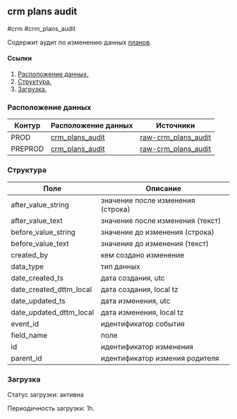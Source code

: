 ## crm plans audit
#crm #crm_plans_audit

Содержит аудит по изменению данных [планов](https://a.yandex-team.ru/arc_vcs/cloud/dwh/nirvana/vh/workflows/ods/yt/crm/crm_plans).


#### Ссылки
1. [Расположение данных.](#расположение-данных)
2. [Структура.](#структура)
3. [Загрузка.](#загрузка)


### Расположение данных

| Контур  | Расположение данных                                                                                                  | Источники                                                                                                                               |
|---------|----------------------------------------------------------------------------------------------------------------------|-----------------------------------------------------------------------------------------------------------------------------------------|
| PROD    | [crm_plans_audit](https://yt.yandex-team.ru/hahn/navigation?path=//home/cloud-dwh/data/prod/ods/crm/crm_plans_audit) | [raw-crm_plans_audit](https://yt.yandex-team.ru/hahn/navigation?path=//home/cloud-dwh/data/prod/raw/mysql/crm-cloud/cloud8_plans_audit) |
| PREPROD | [crm_plans_audit](https://yt.yandex-team.ru/hahn/navigation?path=//home/cloud-dwh/data/prod/ods/crm/crm_plans_audit) | [raw-crm_plans_audit](https://yt.yandex-team.ru/hahn/navigation?path=//home/cloud-dwh/data/prod/raw/mysql/crm-cloud/cloud8_plans_audit) |


### Структура

| Поле                    | Описание                          |
|-------------------------|-----------------------------------|
| after_value_string      | значение после изменения (строка) |
| after_value_text        | значение после изменения (текст)  |
| before_value_string     | значение до изменения (строка)    |
| before_value_text       | значение до изменения (текст)     |
| created_by              | кем создано изменение             |
| data_type               | тип данных                        |
| date_created_ts         | дата создания, utc                |
| date_created_dttm_local | дата создания, local tz           |
| date_updated_ts         | дата изменения, utc               |
| date_updated_dttm_local | дата изменения, local tz          |
| event_id                | идентификатор события             |
| field_name              | поле                              |
| id                      | идентификатор изменения           |
| parent_id               | идентификатор измения родителя    |


### Загрузка
Статус загрузки: активна

Периодичность загрузки: 1h.
